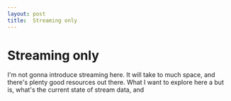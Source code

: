 ```yaml
---
layout: post
title:  Streaming only
---
```


# Streaming only

I'm not gonna introduce streaming here. It will take to much space, and there's plenty
good resources out there. What I want to explore here a but is, what's the current
state of stream data, and 

